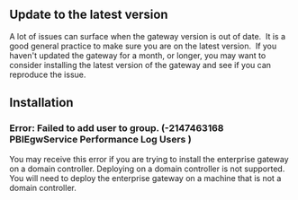 ## Update to the latest version 
 
A lot of issues can surface when the gateway version is out of date.  It is a good general practice to make sure you are on the latest version.  If you haven't updated the gateway for a month, or longer, you may want to consider installing the latest version of the gateway and see if you can reproduce the issue.

## Installation

### Error: Failed to add user to group.  (-2147463168   PBIEgwService   Performance Log Users   )

You may receive this error if you are trying to install the enterprise gateway on a domain controller. Deploying on a domain controller is not supported. You will need to deploy the enterprise gateway on a machine that is not a domain controller.